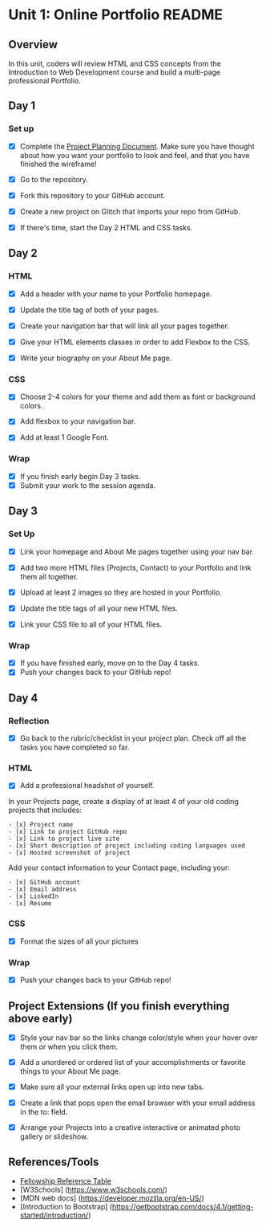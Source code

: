 # Unit 1: Online Portfolio README

## Overview

In this unit, coders will review HTML and CSS concepts from the Introduction to Web Development course and build a multi-page professional Portfolio.

## Day 1

### Set up

- [x] Complete the [Project Planning Document](https://docs.google.com/document/d/19kWZMa_uTM0NtrArYVYxH0ozEx4P4U69hoXMJYVq4vY/edit). Make sure you have thought about how you want your portfolio to look and feel, and that you have finished the wireframe! 

- [x] Go to the repository.

- [x] Fork this repository to your GitHub account.

- [x] Create a new project on Glitch that imports your repo from GitHub.

- [x] If there's time, start the Day 2 HTML and CSS tasks. 

## Day 2

### HTML

- [x] Add a header with your name to your Portfolio homepage.

- [x] Update the title tag of both of your pages.

- [x] Create your navigation bar that will link all your pages together.

- [x] Give your HTML elements classes in order to add Flexbox to the CSS.

- [x] Write your biography on your About Me page.

### CSS

- [x] Choose 2-4 colors for your theme and add them as font or background colors.

- [x] Add flexbox to your navigation bar.

- [x] Add at least 1 Google Font.

### Wrap

- [x] If you finish early begin Day 3 tasks. 
- [x] Submit your work to the session agenda.

## Day 3

### Set Up

- [x] Link your homepage and About Me pages together using your nav bar.

- [x] Add two more HTML files (Projects, Contact) to your Portfolio and link them all together.

- [x] Upload at least 2 images so they are hosted in your Portfolio.

- [x] Update the title tags of all your new HTML files.

- [x] Link your CSS file to all of your HTML files.

### Wrap

- [x] If you have finished early, move on to the Day 4 tasks. 
- [x] Push your changes back to your GitHub repo!

## Day 4 

### Reflection
- [x] Go back to the rubric/checklist in your project plan. Check off all the tasks you have completed so far. 


### HTML

- [x] Add a professional headshot of yourself.

In your Projects page, create a display of at least 4 of your old coding projects that includes:

    - [x] Project name
    - [x] Link to project GitHub repo
    - [x] Link to project live site
    - [x] Short description of project including coding languages used
    - [x] Hosted screenshot of project

Add your contact information to your Contact page, including your:

    - [x] GitHub account
    - [x] Email address
    - [x] LinkedIn
    - [x] Resume

### CSS

- [x] Format the sizes of all your pictures

### Wrap

- [x] Push your changes back to your GitHub repo!


## Project Extensions (If you finish everything above early)

- [x] Style your nav bar so the links change color/style when your hover over them or when you click them.

- [x] Add a unordered or ordered list of your accomplishments or favorite things to your About Me page.

- [x] Make sure all your external links open up into new tabs.

- [x] Create a link that pops open the email browser with your email address in the to: field.

- [x] Arrange your Projects into a creative interactive or animated photo gallery or slideshow.

## References/Tools

* [Fellowship Reference Table](https://docs.google.com/document/d/1qrY2OC-6S04oOXZlYmXja7lmKBmdApR-HXJkhfd67e8/edit)
* [W3Schools] (https://www.w3schools.com/)
* [MDN web docs] (https://developer.mozilla.org/en-US/)
* [Introduction to Bootstrap] (https://getbootstrap.com/docs/4.1/getting-started/introduction/)
